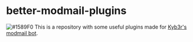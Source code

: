 # better-modmail-plugins
![#1589F0](https://via.placeholder.com/15/1589F0/000000?text=+) This is a repository with some useful plugins made for [Kyb3r's modmail bot](https://github.com/kyb3r/modmail).
